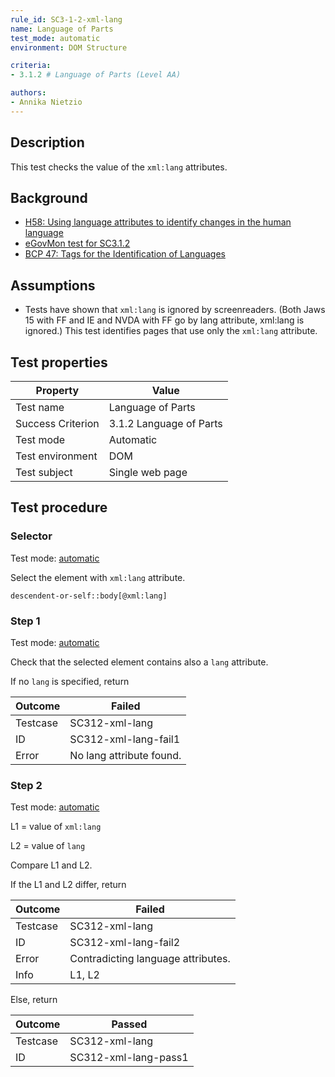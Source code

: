 ```yaml
---
rule_id: SC3-1-2-xml-lang
name: Language of Parts
test_mode: automatic
environment: DOM Structure

criteria:
- 3.1.2 # Language of Parts (Level AA)

authors:
- Annika Nietzio
---
```


## Description

This test checks the value of the `xml:lang` attributes.

## Background

- [H58: Using language attributes to identify changes in the human language](http://www.w3.org/TR/2014/NOTE-WCAG20-TECHS-20140408/H58)
- [eGovMon test for SC3.1.2](http://wiki.egovmon.no/wiki/SC3.1.2)
- [BCP 47: Tags for the Identification of Languages](http://www.rfc-editor.org/rfc/bcp/bcp47.txt)

## Assumptions

- Tests have shown that `xml:lang` is ignored by screenreaders. (Both Jaws 15 with FF and IE and NVDA with FF go by lang attribute, xml:lang is ignored.) This test identifies pages that use only the  `xml:lang` attribute.

## Test properties

| Property          | Value
|-------------------|----
| Test name         | Language of Parts
| Success Criterion | 3.1.2 Language of Parts
| Test mode         | Automatic
| Test environment  | DOM
| Test subject      | Single web page

## Test procedure

### Selector

Test mode: [automatic][AUTO]

Select the element with `xml:lang` attribute.

```
descendent-or-self::body[@xml:lang]
```

### Step 1

Test mode: [automatic][AUTO]

Check that the selected element contains also a `lang` attribute.

If no `lang` is specified, return

| Outcome  | Failed
|----------|-----
| Testcase | SC312-xml-lang
| ID       | SC312-xml-lang-fail1
| Error    | No lang attribute found.

### Step 2

Test mode: [automatic][AUTO]

L1 = value of `xml:lang`

L2 = value of `lang`

Compare L1 and L2.

If the L1 and L2 differ, return

| Outcome  | Failed
|----------|-----
| Testcase | SC312-xml-lang
| ID       | SC312-xml-lang-fail2
| Error    | Contradicting language attributes.
| Info     | L1, L2

Else, return

| Outcome  | Passed
|----------|-----
| Testcase | SC312-xml-lang
| ID       | SC312-xml-lang-pass1

[AUTO]: ../pages/test-modes.html#automatic
[MANUAL]: ../pages/test-modes.html#manual